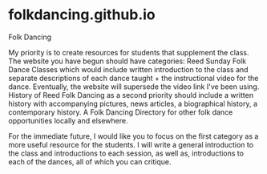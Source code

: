 # folkdancing.github.io

Folk Dancing

My priority is to create resources for students that supplement 
the class. The website you have begun should have categories:
Reed Sunday Folk Dance Classes which would include written
introduction to the class and separate descriptions of each 
dance taught + the instructional video for the dance. Eventually,
the website will supersede the video link I've been using.
History of Reed Folk Dancing as a second priority should 
include a written history with accompanying pictures, news
articles, a biographical history, a contemporary history.
A Folk Dancing Directory for other folk dance opportunities 
locally and elsewhere.

For the immediate future, I would like you to focus on the 
first category as a more useful resource for the students.
I will write a general introduction to the class and introductions
to each session, as well as, introductions to each of the dances,
all of which you can critique.
